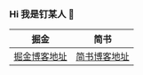 ### Hi 我是钉某人 👋
|掘金|简书|
|---|---|
|[掘金博客地址](https://juejin.cn/user/2999123453685943)|[简书博客地址](https://www.jianshu.com/u/4abd568623a2)|

<!--
**DingMouRen/DingMouRen** is a ✨ _special_ ✨ repository because its `README.md` (this file) appears on your GitHub profile.

Here are some ideas to get you started:

- 🔭 I’m currently working on ...
- 🌱 I’m currently learning ...
- 👯 I’m looking to collaborate on ...
- 🤔 I’m looking for help with ...
- 💬 Ask me about ...
- 📫 How to reach me: ...
- 😄 Pronouns: ...
- ⚡ Fun fact: ...
-->
